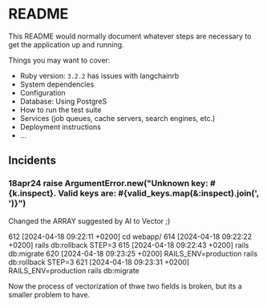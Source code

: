 # README

This README would normally document whatever steps are necessary to get the
application up and running.

Things you may want to cover:

* Ruby version: `3.2.2` has issues with langchainrb
* System dependencies
* Configuration
* Database: Using PostgreS
* How to run the test suite
* Services (job queues, cache servers, search engines, etc.)
* Deployment instructions
* ...

## Incidents

### 18apr24 raise ArgumentError.new("Unknown key: #{k.inspect}. Valid keys are: #{valid_keys.map(&:inspect).join(', ')}")

Changed the ARRAY suggested by AI to Vector ;)

  612  [2024-04-18 09:22:11 +0200] cd webapp/
  614  [2024-04-18 09:22:22 +0200] rails db:rollback STEP=3
  615  [2024-04-18 09:22:43 +0200] rails db:migrate
  620  [2024-04-18 09:23:25 +0200] RAILS_ENV=production rails db:rollback STEP=3
  621  [2024-04-18 09:23:31 +0200] RAILS_ENV=production rails db:migrate

Now the process of vectorization of thwe two fields is broken, but its a smaller problem to have.
